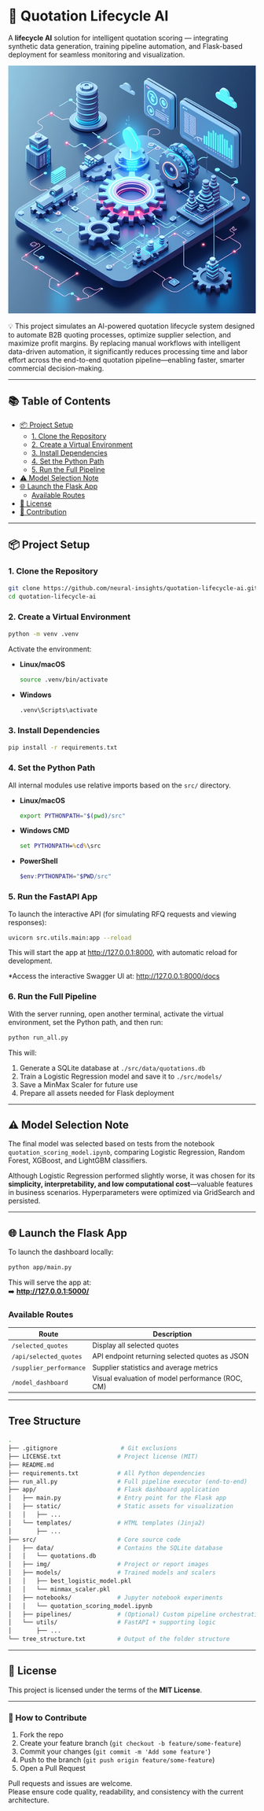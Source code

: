 # 🧠 Quotation Lifecycle AI

A **lifecycle AI** solution for intelligent quotation scoring — integrating synthetic data generation, training pipeline automation, and Flask-based deployment for seamless monitoring and visualization.

![AI Visualization](https://github.com/neural-insights/quotation-lifecycle-ai/blob/master/src/img/openart-image_Cii8lQqE_1747523132664_raw.png)

💡 This project simulates an AI-powered quotation lifecycle system designed to automate B2B quoting processes, optimize supplier selection, and maximize profit margins. By replacing manual workflows with intelligent data-driven automation, it significantly reduces processing time and labor effort across the end-to-end quotation pipeline—enabling faster, smarter commercial decision-making.

---

## 📚 Table of Contents

- [📦 Project Setup](#-project-setup)
  - [1. Clone the Repository](#1-clone-the-repository)
  - [2. Create a Virtual Environment](#2-create-a-virtual-environment)
  - [3. Install Dependencies](#3-install-dependencies)
  - [4. Set the Python Path](#4-set-the-python-path)
  - [5. Run the Full Pipeline](#5-run-the-full-pipeline)
- [⚠️ Model Selection Note](#️-model-selection-note)
- [🌐 Launch the Flask App](#-launch-the-flask-app)
  - [Available Routes](#available-routes)
- [📄 License](#-license)
- [🤝 Contribution](#-contribution)

---

## 📦 Project Setup

### 1. Clone the Repository

```bash
git clone https://github.com/neural-insights/quotation-lifecycle-ai.git
cd quotation-lifecycle-ai
```

### 2. Create a Virtual Environment

```bash
python -m venv .venv
```

Activate the environment:

- **Linux/macOS**
  ```bash
  source .venv/bin/activate
  ```

- **Windows**
  ```cmd
  .venv\Scripts\activate
  ```

### 3. Install Dependencies

```bash
pip install -r requirements.txt
```

### 4. Set the Python Path

All internal modules use relative imports based on the `src/` directory.

- **Linux/macOS**
  ```bash
  export PYTHONPATH="$(pwd)/src"
  ```

- **Windows CMD**
  ```cmd
  set PYTHONPATH=%cd%\src
  ```

- **PowerShell**
  ```powershell
  $env:PYTHONPATH="$PWD/src"
  ```

### 5. Run the FastAPI App
To launch the interactive API (for simulating RFQ requests and viewing responses):

```bash
uvicorn src.utils.main:app --reload
```
This will start the app at http://127.0.0.1:8000, with automatic reload for development.

*Access the interactive Swagger UI at: http://127.0.0.1:8000/docs


### 6. Run the Full Pipeline

With the server running, open another terminal, activate the virtual environment, set the Python path, and then run:

```bash
python run_all.py
```

This will:

1. Generate a SQLite database at `./src/data/quotations.db`  
2. Train a Logistic Regression model and save it to `./src/models/`  
3. Save a MinMax Scaler for future use  
4. Prepare all assets needed for Flask deployment  

---

## ⚠️ Model Selection Note

The final model was selected based on tests from the notebook `quotation_scoring_model.ipynb`, comparing Logistic Regression, Random Forest, XGBoost, and LightGBM classifiers.

Although Logistic Regression performed slightly worse, it was chosen for its **simplicity, interpretability, and low computational cost**—valuable features in business scenarios. Hyperparameters were optimized via GridSearch and persisted.

---

## 🌐 Launch the Flask App

To launch the dashboard locally:

```bash
python app/main.py
```

This will serve the app at:  
➡️ **http://127.0.0.1:5000/**

### Available Routes

| Route                   | Description                                      |
|-------------------------|--------------------------------------------------|
| `/selected_quotes`      | Display all selected quotes                      |
| `/api/selected_quotes`  | API endpoint returning selected quotes as JSON   |
| `/supplier_performance` | Supplier statistics and average metrics          |
| `/model_dashboard`      | Visual evaluation of model performance (ROC, CM) |

---

## Tree Structure

```bash
.
├── .gitignore                  # Git exclusions
├── LICENSE.txt                # Project license (MIT)
├── README.md
├── requirements.txt           # All Python dependencies
├── run_all.py                 # Full pipeline executor (end-to-end)
├── app/                       # Flask dashboard application
│   ├── main.py                # Entry point for the Flask app
│   ├── static/                # Static assets for visualization
│   │   ├── ...
│   └── templates/             # HTML templates (Jinja2)
│       ├── ...
├── src/                       # Core source code
│   ├── data/                  # Contains the SQLite database
│   │   └── quotations.db
│   ├── img/                   # Project or report images
│   ├── models/                # Trained models and scalers
│   │   ├── best_logistic_model.pkl
│   │   └── minmax_scaler.pkl
│   ├── notebooks/             # Jupyter notebook experiments
│   │   └── quotation_scoring_model.ipynb
│   ├── pipelines/             # (Optional) Custom pipeline orchestration
│   └── utils/                 # FastAPI + supporting logic
│       ├── ...
└── tree_structure.txt         # Output of the folder structure
```

---

## 📄 License

This project is licensed under the terms of the **MIT License**.

---


### 🤝 How to Contribute
1. Fork the repo
2. Create your feature branch (`git checkout -b feature/some-feature`)
3. Commit your changes (`git commit -m 'Add some feature'`)
4. Push to the branch (`git push origin feature/some-feature`)
5. Open a Pull Request

Pull requests and issues are welcome.  
Please ensure code quality, readability, and consistency with the current architecture.


